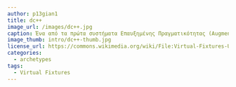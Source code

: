 ```yaml
---
author: p13gian1
title: dc++
image_url: /images/dc++.jpg
caption: Ένα από τα πρώτα συστήματα Επαυξημένης Πραγματικότητας (Augmented Reality) ήταν το Virtual Fixtures το οποίο αναπτύχθηκε το 1992. 
image_thumb: intro/dc++-thumb.jpg
license_url: https://commons.wikimedia.org/wiki/File:Virtual-Fixtures-USAF-AR.jpg
categories:
  - archetypes
tags:
  - Virtual Fixtures
---
```

